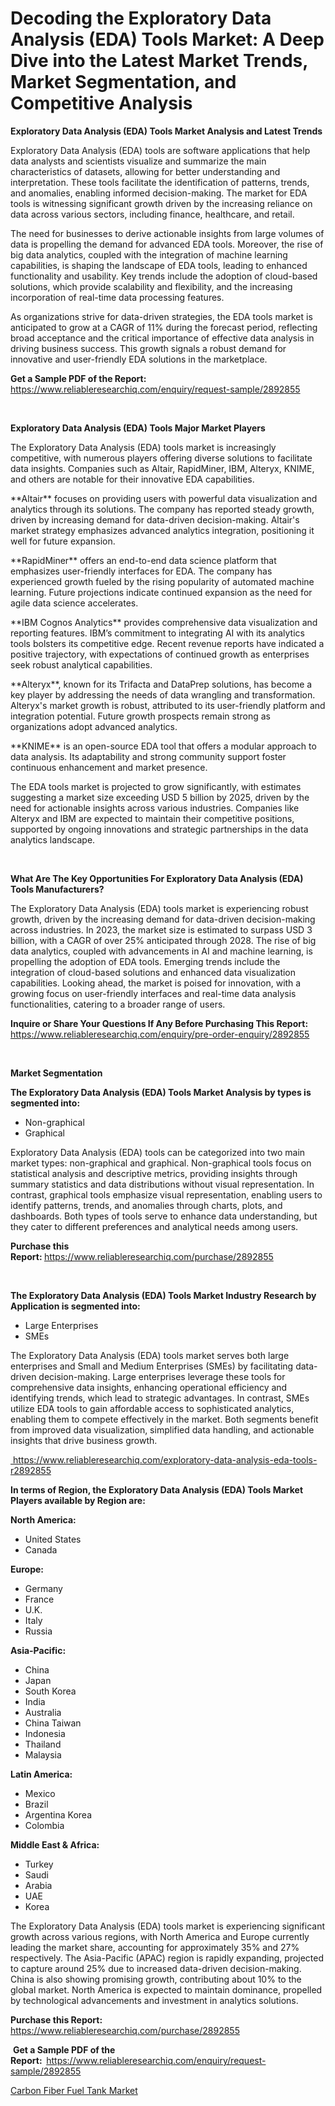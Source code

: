<p><h1>Decoding the Exploratory Data Analysis (EDA) Tools Market: A Deep Dive into the Latest Market Trends, Market Segmentation, and Competitive Analysis</h1></p><p><strong>Exploratory Data Analysis (EDA) Tools Market Analysis and Latest Trends</strong></p>
<p><p>Exploratory Data Analysis (EDA) tools are software applications that help data analysts and scientists visualize and summarize the main characteristics of datasets, allowing for better understanding and interpretation. These tools facilitate the identification of patterns, trends, and anomalies, enabling informed decision-making. The market for EDA tools is witnessing significant growth driven by the increasing reliance on data across various sectors, including finance, healthcare, and retail.</p><p>The need for businesses to derive actionable insights from large volumes of data is propelling the demand for advanced EDA tools. Moreover, the rise of big data analytics, coupled with the integration of machine learning capabilities, is shaping the landscape of EDA tools, leading to enhanced functionality and usability. Key trends include the adoption of cloud-based solutions, which provide scalability and flexibility, and the increasing incorporation of real-time data processing features.</p><p>As organizations strive for data-driven strategies, the EDA tools market is anticipated to grow at a CAGR of 11% during the forecast period, reflecting broad acceptance and the critical importance of effective data analysis in driving business success. This growth signals a robust demand for innovative and user-friendly EDA solutions in the marketplace.</p></p>
<p><strong>Get a Sample PDF of the Report:&nbsp;</strong> <a href="https://www.reliableresearchiq.com/enquiry/request-sample/2892855?utm_campaign=3513&utm_medium=2&utm_source=Github&utm_content=ia&utm_term=15032025&utm_id=exploratory-data-analysis-eda-tools">https://www.reliableresearchiq.com/enquiry/request-sample/2892855</a></p>
<p>&nbsp;</p>
<p><strong>Exploratory Data Analysis (EDA) Tools Major Market Players</strong></p>
<p><p>The Exploratory Data Analysis (EDA) tools market is increasingly competitive, with numerous players offering diverse solutions to facilitate data insights. Companies such as Altair, RapidMiner, IBM, Alteryx, KNIME, and others are notable for their innovative EDA capabilities.</p><p>**Altair** focuses on providing users with powerful data visualization and analytics through its solutions. The company has reported steady growth, driven by increasing demand for data-driven decision-making. Altair's market strategy emphasizes advanced analytics integration, positioning it well for future expansion.</p><p>**RapidMiner** offers an end-to-end data science platform that emphasizes user-friendly interfaces for EDA. The company has experienced growth fueled by the rising popularity of automated machine learning. Future projections indicate continued expansion as the need for agile data science accelerates.</p><p>**IBM Cognos Analytics** provides comprehensive data visualization and reporting features. IBM’s commitment to integrating AI with its analytics tools bolsters its competitive edge. Recent revenue reports have indicated a positive trajectory, with expectations of continued growth as enterprises seek robust analytical capabilities.</p><p>**Alteryx**, known for its Trifacta and DataPrep solutions, has become a key player by addressing the needs of data wrangling and transformation. Alteryx's market growth is robust, attributed to its user-friendly platform and integration potential. Future growth prospects remain strong as organizations adopt advanced analytics.</p><p>**KNIME** is an open-source EDA tool that offers a modular approach to data analysis. Its adaptability and strong community support foster continuous enhancement and market presence.</p><p>The EDA tools market is projected to grow significantly, with estimates suggesting a market size exceeding USD 5 billion by 2025, driven by the need for actionable insights across various industries. Companies like Alteryx and IBM are expected to maintain their competitive positions, supported by ongoing innovations and strategic partnerships in the data analytics landscape.</p></p>
<p>&nbsp;</p>
<p><strong>What Are The Key Opportunities For Exploratory Data Analysis (EDA) Tools Manufacturers?</strong></p>
<p><p>The Exploratory Data Analysis (EDA) tools market is experiencing robust growth, driven by the increasing demand for data-driven decision-making across industries. In 2023, the market size is estimated to surpass USD 3 billion, with a CAGR of over 25% anticipated through 2028. The rise of big data analytics, coupled with advancements in AI and machine learning, is propelling the adoption of EDA tools. Emerging trends include the integration of cloud-based solutions and enhanced data visualization capabilities. Looking ahead, the market is poised for innovation, with a growing focus on user-friendly interfaces and real-time data analysis functionalities, catering to a broader range of users.</p></p>
<p><strong>Inquire or Share Your Questions If Any Before Purchasing This Report:</strong> <a href="https://www.reliableresearchiq.com/enquiry/pre-order-enquiry/2892855?utm_campaign=3513&utm_medium=2&utm_source=Github&utm_content=ia&utm_term=15032025&utm_id=exploratory-data-analysis-eda-tools">https://www.reliableresearchiq.com/enquiry/pre-order-enquiry/2892855</a></p>
<p>&nbsp;</p>
<p><strong>Market Segmentation</strong></p>
<p><strong>The Exploratory Data Analysis (EDA) Tools Market Analysis by types is segmented into:</strong></p>
<p><ul><li>Non-graphical</li><li>Graphical</li></ul></p>
<p><p>Exploratory Data Analysis (EDA) tools can be categorized into two main market types: non-graphical and graphical. Non-graphical tools focus on statistical analysis and descriptive metrics, providing insights through summary statistics and data distributions without visual representation. In contrast, graphical tools emphasize visual representation, enabling users to identify patterns, trends, and anomalies through charts, plots, and dashboards. Both types of tools serve to enhance data understanding, but they cater to different preferences and analytical needs among users.</p></p>
<p><strong>Purchase this Report:&nbsp;</strong><a href="https://www.reliableresearchiq.com/purchase/2892855?utm_campaign=3513&utm_medium=2&utm_source=Github&utm_content=ia&utm_term=15032025&utm_id=exploratory-data-analysis-eda-tools">https://www.reliableresearchiq.com/purchase/2892855</a></p>
<p>&nbsp;</p>
<p><strong>The Exploratory Data Analysis (EDA) Tools Market Industry Research by Application is segmented into:</strong></p>
<p><ul><li>Large Enterprises</li><li>SMEs</li></ul></p>
<p><p>The Exploratory Data Analysis (EDA) tools market serves both large enterprises and Small and Medium Enterprises (SMEs) by facilitating data-driven decision-making. Large enterprises leverage these tools for comprehensive data insights, enhancing operational efficiency and identifying trends, which lead to strategic advantages. In contrast, SMEs utilize EDA tools to gain affordable access to sophisticated analytics, enabling them to compete effectively in the market. Both segments benefit from improved data visualization, simplified data handling, and actionable insights that drive business growth.</p></p>
<p><a href="https://www.reliableresearchiq.com/exploratory-data-analysis-eda-tools-r2892855?utm_campaign=3513&utm_medium=2&utm_source=Github&utm_content=ia&utm_term=15032025&utm_id=exploratory-data-analysis-eda-tools">&nbsp;https://www.reliableresearchiq.com/exploratory-data-analysis-eda-tools-r2892855</a></p>
<p><strong>In terms of Region, the Exploratory Data Analysis (EDA) Tools Market Players available by Region are:</strong></p>
<p>
    <p> <strong> North America: </strong>
        <ul>
            <li>United States</li>
            <li>Canada</li>
        </ul>
        </p> 
    <p> <strong> Europe: </strong>
        <ul>
            <li>Germany</li>
            <li>France</li>
            <li>U.K.</li>
            <li>Italy</li>
            <li>Russia</li>
        </ul>
        </p> 
    <p> <strong> Asia-Pacific: </strong>
        <ul>
            <li>China</li>
            <li>Japan</li>
            <li>South Korea</li>
            <li>India</li>
            <li>Australia</li>
            <li>China Taiwan</li>
            <li>Indonesia</li>
            <li>Thailand</li>
            <li>Malaysia</li>
        </ul>
        </p> 
    <p> <strong> Latin America: </strong>
        <ul>
            <li>Mexico</li>
            <li>Brazil</li>
            <li>Argentina Korea</li>
            <li>Colombia</li>
        </ul>
        </p> 
    <p> <strong> Middle East & Africa: </strong>
        <ul>
            <li>Turkey</li>
            <li>Saudi</li>
            <li>Arabia</li>
            <li>UAE</li>
            <li>Korea</li>
        </ul>
    </p>
    </p>
<p><p>The Exploratory Data Analysis (EDA) tools market is experiencing significant growth across various regions, with North America and Europe currently leading the market share, accounting for approximately 35% and 27% respectively. The Asia-Pacific (APAC) region is rapidly expanding, projected to capture around 25% due to increased data-driven decision-making. China is also showing promising growth, contributing about 10% to the global market. North America is expected to maintain dominance, propelled by technological advancements and investment in analytics solutions.</p></p>
<p><strong>Purchase this Report: </strong><a href="https://www.reliableresearchiq.com/purchase/2892855?utm_campaign=3513&utm_medium=2&utm_source=Github&utm_content=ia&utm_term=15032025&utm_id=exploratory-data-analysis-eda-tools">https://www.reliableresearchiq.com/purchase/2892855</a></p>
<p>&nbsp;<strong>Get a Sample PDF of the Report:&nbsp;&nbsp;</strong><a href="https://www.reliableresearchiq.com/enquiry/request-sample/2892855?utm_campaign=3513&utm_medium=2&utm_source=Github&utm_content=ia&utm_term=15032025&utm_id=exploratory-data-analysis-eda-tools">https://www.reliableresearchiq.com/enquiry/request-sample/2892855</a></p>
<p><strong></strong></p>
<p><p><a href="https://github.com/casimbrhelck/Market-Research-Report-List-1/blob/main/carbon-fiber-fuel-tank-market.md?utm_campaign=3513&utm_medium=2&utm_source=Github&utm_content=ia&utm_term=15032025&utm_id=exploratory-data-analysis-eda-tools">Carbon Fiber Fuel Tank Market</a></p></p>